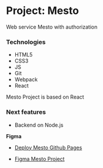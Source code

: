 # Project: Mesto

Web service Mesto with authorization

### Technologies

* HTML5
* CSS3
* JS
* Git
* Webpack
* React

Mesto Project is based on React

### Next features

* Backend on Node.js

**Figma**

* [Deploy Mesto Github Pages](https://artemkhudiakov.github.io/react-mesto-auth/)

* [Figma Mesto Project](https://www.figma.com/file/2cn9N9jSkmxD84oJik7xL7/JavaScript.-Sprint-4?node-id=0%3A1)


